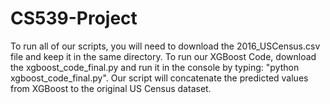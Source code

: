 # CS539-Project

To run all of our scripts, you will need to download the 2016_USCensus.csv file and keep it in the same directory.
To run our XGBoost Code, download the xgboost_code_final.py and run it in the console by typing: "python xgboost_code_final.py".
Our script will concatenate the predicted values from XGBoost to the original US Census dataset.



